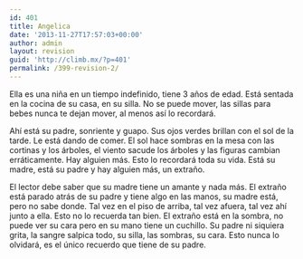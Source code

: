 ```yaml
---
id: 401
title: Angelica
date: '2013-11-27T17:57:03+00:00'
author: admin
layout: revision
guid: 'http://climb.mx/?p=401'
permalink: /399-revision-2/
---
```


Ella es una niña en un tiempo indefinido, tiene 3 años de edad. Está sentada en la cocina de su casa, en su silla. No se puede mover, las sillas para bebes nunca te dejan mover, al menos así lo recordará.

Ahí está su padre, sonriente y guapo. Sus ojos verdes brillan con el sol de la tarde. Le está dando de comer. El sol hace sombras en la mesa con las cortinas y los árboles, el viento sacude los árboles y las figuras cambian erráticamente. Hay alguien más. Esto lo recordará toda su vida. Está su madre, está su padre y hay alguien más, un extraño.

El lector debe saber que su madre tiene un amante y nada más. El extraño está parado atrás de su padre y tiene algo en las manos, su madre está, pero no sabe donde. Tal vez en el piso de arriba, tal vez afuera, tal vez ahí junto a ella. Esto no lo recuerda tan bien. El extraño está en la sombra, no puede ver su cara pero en su mano tiene un cuchillo. Su padre ni siquiera grita, la sangre salpica todo, su silla, las sombras, su cara. Esto nunca lo olvidará, es el único recuerdo que tiene de su padre.